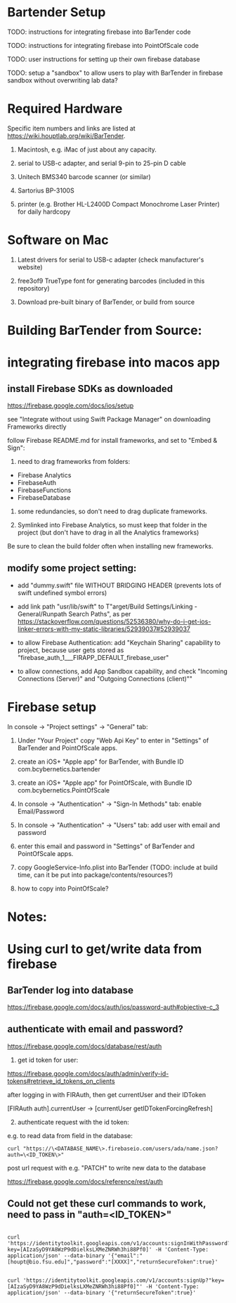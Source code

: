 # Bartender Setup

TODO: instructions for integrating firebase into BarTender code

TODO: instructions for integrating firebase into PointOfScale code

TODO: user instructions for setting up their own firebase database

TODO: setup a "sandbox" to allow users to play with BarTender in firebase sandbox without overwriting lab data?

# Required Hardware

Specific item numbers and links are listed at https://wiki.houptlab.org/wiki/BarTender.

1. Macintosh, e.g. iMac of just about any capacity.

2. serial to USB-c adapter, and serial 9-pin to 25-pin D cable

3. Unitech BMS340 barcode scanner (or similar)

4. Sartorius BP-3100S

5. printer (e.g. Brother HL-L2400D Compact Monochrome Laser Printer) for daily hardcopy

# Software on Mac

1. Latest drivers for serial to USB-c adapter (check manufacturer's website)

2. free3of9 TrueType font for generating barcodes (included in this repository)

3. Download pre-built binary of BarTender, or build from source


# Building BarTender from Source:

# integrating firebase into macos app

## install Firebase SDKs as downloaded

https://firebase.google.com/docs/ios/setup

see "Integrate without using Swift Package Manager" on downloading Frameworks directly

follow Firebase README.md for install frameworks, and set to "Embed & Sign":

1. need to drag frameworks from folders:

- Firebase Analytics
- FirebaseAuth
- FirebaseFunctions
- FirebaseDatabase 

1. some redundancies, so don't need to drag duplicate frameworks. 

1. Symlinked into Firebase Analytics, so must keep that folder in the project (but don't have to drag in all the Analytics frameworks)

Be sure to clean the build folder often when installing new frameworks.

## modify some project setting:

- add "dummy.swift" file WITHOUT BRIDGING HEADER (prevents lots of swift undefined symbol errors)

- add link path "usr/lib/swift" to T"arget/Build Settings/Linking - General/Runpath Search Paths", as per https://stackoverflow.com/questions/52536380/why-do-i-get-ios-linker-errors-with-my-static-libraries/52939037#52939037

- to allow Firebase Authentication: add "Keychain Sharing" capability to project, because user gets stored as "firebase_auth_1___FIRAPP_DEFAULT_firebase_user"

- to allow connections, add App Sandbox capability, and check "Incoming Connections (Server)" and "Outgoing Connections (client)""


# Firebase setup

In console -> "Project settings" -> "General" tab:

1. Under "Your Project" copy "Web Api Key" to enter in "Settings" of BarTender and PointOfScale apps.


2. create an iOS+ "Apple app" for BarTender, with Bundle ID com.bcybernetics.bartender

2. create an iOS+ "Apple app" for PointOfScale, with Bundle ID com.bcybernetics.PointOfScale

3. In console -> "Authentication" -> "Sign-In Methods" tab:
    enable Email/Password

4. In console -> "Authentication" -> "Users" tab:
    add user with email and password 
   
4. enter this email and password in "Settings" of BarTender and PointOfScale apps.



4. copy GoogleService-Info.plist into BarTender (TODO: include at build time, can it be put into package/contents/resources?)

4. how to copy into PointOfScale?


# Notes:

# Using curl to get/write data from firebase

## BarTender log into database

https://firebase.google.com/docs/auth/ios/password-auth#objective-c_3

## authenticate with email and password?

https://firebase.google.com/docs/database/rest/auth

1. get id token for user: 

https://firebase.google.com/docs/auth/admin/verify-id-tokens#retrieve_id_tokens_on_clients

after logging in with FIRAuth, then get currentUser and their IDToken

[FIRAuth auth].currentUser -> [currentUser getIDTokenForcingRefresh]


2. authenticate request with the id token:

e.g. to read data from field in the database:

```curl "https://\<DATABASE_NAME\>.firebaseio.com/users/ada/name.json?auth=\<ID_TOKEN\>"```

post url request with e.g. "PATCH" to write new data to the database

https://firebase.google.com/docs/reference/rest/auth

## Could not get these curl commands to work, need to pass in "auth=\<ID_TOKEN\>"

```

curl 'https://identitytoolkit.googleapis.com/v1/accounts:signInWithPassword?key=[AIzaSyD9YA8WzP9dDielksLXMeZNRWh3hi88Pf0]' -H 'Content-Type: application/json' --data-binary '{"email":"[houpt@bio.fsu.edu]","password":"[XXXX]","returnSecureToken":true}'


curl 'https://identitytoolkit.googleapis.com/v1/accounts:signUp?"key=[AIzaSyD9YA8WzP9dDielksLXMeZNRWh3hi88Pf0]"' -H 'Content-Type: application/json' --data-binary '{"returnSecureToken":true}'

```

